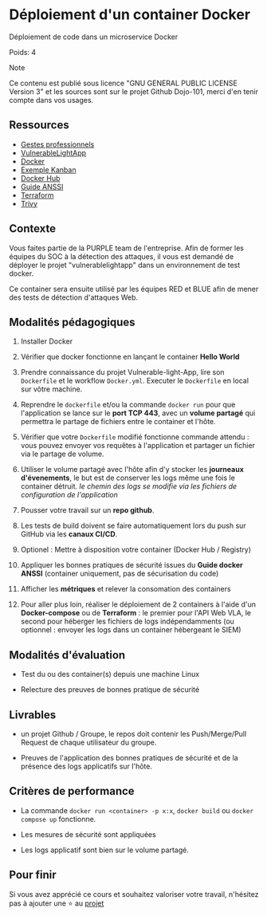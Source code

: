 # Déploiement d'un container Docker

Déploiement de code dans un microservice Docker

Poids: 4

> [!NOTE]
> Ce contenu est publié sous licence "GNU GENERAL PUBLIC LICENSE Version 3" et les sources sont sur le projet Github Dojo-101, merci d'en tenir compte dans vos usages.

## Ressources

* [Gestes professionnels](https://github.com/Aif4thah/Dojo-101)
* [VulnerableLightApp](https://github.com/Aif4thah/VulnerableLightApp)
* [Docker](https://www.docker.com/)
* [Exemple Kanban](https://www.jetbrains.com/fr-fr/youtrack/)
* [Docker Hub](https://hub.docker.com/)
* [Guide ANSSI](https://cyber.gouv.fr/publications/recommandations-de-securite-relatives-au-deploiement-de-conteneurs-docker)
* [Terraform](https://www.terraform.io/)
* [Trivy](https://trivy.dev/latest/)

## Contexte

Vous faites partie de la PURPLE team de l'entreprise. Afin de former les équipes du SOC à la détection des attaques, il vous est demandé de déployer le projet "vulnerablelightapp" dans un environnement de test docker.

Ce container sera ensuite utilisé par les équipes RED et BLUE afin de mener des tests de détection d'attaques Web.

## Modalités pédagogiques

1. Installer Docker

2. Vérifier que docker fonctionne en lançant le container **Hello World**

3. Prendre connaissance du projet Vulnerable-light-App, lire son `Dockerfile` et le workflow `Docker.yml`. Executer le `Dockerfile` en local sur vôtre machine.

4. Reprendre le `dockerfile` et/ou la commande `docker run` pour que l'application se lance sur le **port TCP 443**, avec un **volume partagé** qui permettra le partage de fichiers entre le container et l'hôte.

5. Vérifier que votre `Dockerfile` modifié fonctionne commande attendu : vous pouvez envoyer vos requêtes à l'application et partager un fichier via le partage de volume.

6. Utiliser le volume partagé avec l'hôte afin d'y stocker les **journeaux d'évenements**, le but est de conserver les logs même une fois le container détruit. *le chemin des logs se modifie via les fichiers de configuration de l'application*

7. Pousser votre travail sur un **repo github**.

8. Les tests de build doivent se faire automatiquement lors du push sur GitHub via les **canaux CI/CD**.

9. Optionel : Mettre à disposition votre container (Docker Hub / Registry)

10. Appliquer les bonnes pratiques de sécurité issues du **Guide docker ANSSI** (container uniquement, pas de sécurisation du code)

11. Afficher les **métriques** et relever la consomation des containers

12. Pour aller plus loin, réaliser le déploiement de 2 containers à l'aide d'un **Docker-compose** ou de **Terraform** : le premier pour l'API Web VLA, le second pour héberger les fichiers de logs indépendamments (ou optionnel : envoyer les logs dans un container hébergeant le SIEM)

## Modalités d'évaluation

* Test du ou des container(s) depuis une machine Linux

* Relecture des preuves de bonnes pratique de sécurité

## Livrables

* un projet Github / Groupe, le repos doit contenir les Push/Merge/Pull Request de chaque utilisateur du groupe.

* Preuves de l'application des bonnes pratiques de sécurité et de la présence des logs applicatifs sur l'hôte.

## Critères de performance

* La commande `docker run <container> -p x:x`, `docker build` ou `docker compose up` fonctionne.

* Les mesures de sécurité sont appliquées

* Les logs applicatif sont bien sur le volume partagé.

## Pour finir

Si vous avez apprécié ce cours et souhaitez valoriser votre travail, n'hésitez pas à ajouter une ⭐ au [projet](https://github.com/Aif4thah/Dojo-101)
